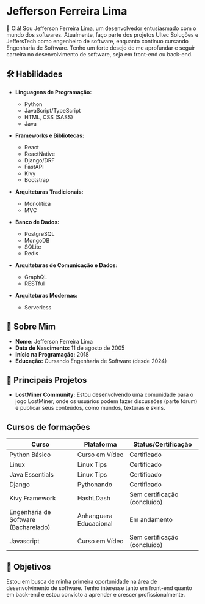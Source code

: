 # Jefferson Ferreira Lima

👋 Olá! Sou Jefferson Ferreira Lima, um desenvolvedor entusiasmado com o mundo dos softwares. Atualmente, faço parte dos projetos Ultec Soluções e JeffersTech como engenheiro de software, enquanto continuo cursando Engenharia de Software. Tenho um forte desejo de me aprofundar e seguir carreira no desenvolvimento de software, seja em front-end ou back-end.

## 🛠️ Habilidades

- **Linguagens de Programação:**
  - Python
  - JavaScript/TypeScript
  - HTML, CSS (SASS)
  - Java

- **Frameworks e Bibliotecas:**
  - React
  - ReactNative
  - Django/DRF
  - FastAPI
  - Kivy
  - Bootstrap

- **Arquiteturas Tradicionais:**
  - Monolítica
  - MVC

- **Banco de Dados:**
  - PostgreSQL
  - MongoDB
  - SQLite
  - Redis

- **Arquiteturas de Comunicação e Dados:**
  - GraphQL
  - RESTful
 
- **Arquiteturas Modernas:**
  - Serverless

## 📅 Sobre Mim

- **Nome:** Jefferson Ferreira Lima
- **Data de Nascimento:** 11 de agosto de 2005
- **Início na Programação:** 2018
- **Educação:** Cursando Engenharia de Software (desde 2024)

## 🚀 Principais Projetos

- **LostMiner Community:** Estou desenvolvendo uma comunidade para o jogo LostMiner, onde os usuários podem fazer discussões (parte fórum) e publicar seus conteúdos, como mundos, texturas e skins.

## Cursos de formações

| **Curso**                               | **Plataforma**         | **Status/Certificação**                  |
|-----------------------------------------|------------------------|------------------------------------------|
| Python Básico                           | Curso em Vídeo         | Certificado                              |
| Linux                                   | Linux Tips             | Certificado                              |
| Java Essentials                         | Linux Tips             | Certificado                              |
| Django                                  | Pythonando             | Certificado                              |
| Kivy Framework                          | HashLDash              | Sem certificação (concluído)             |
| Engenharia de Software (Bacharelado)    | Anhanguera Educacional | Em andamento                             |
| Javascript                              | Curso em Vídeo         | Sem certificação (concluído)             |

## 🎯 Objetivos

Estou em busca de minha primeira oportunidade na área de desenvolvimento de software. Tenho interesse tanto em front-end quanto em back-end e estou convicto a aprender e crescer profissionalmente.
